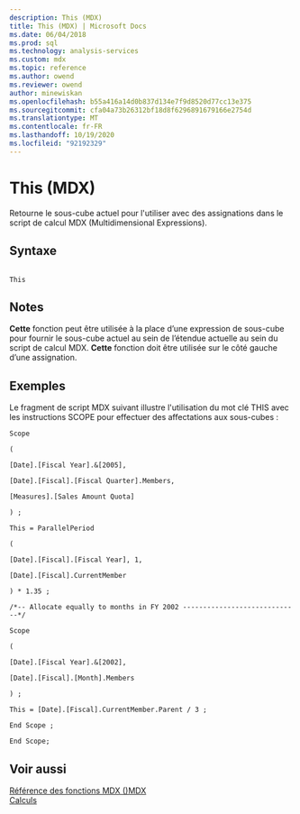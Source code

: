 ```yaml
---
description: This (MDX)
title: This (MDX) | Microsoft Docs
ms.date: 06/04/2018
ms.prod: sql
ms.technology: analysis-services
ms.custom: mdx
ms.topic: reference
ms.author: owend
ms.reviewer: owend
author: minewiskan
ms.openlocfilehash: b55a416a14d0b837d134e7f9d8520d77cc13e375
ms.sourcegitcommit: cfa04a73b26312bf18d8f6296891679166e2754d
ms.translationtype: MT
ms.contentlocale: fr-FR
ms.lasthandoff: 10/19/2020
ms.locfileid: "92192329"
---
```

# <a name="this-mdx"></a>This (MDX)


  Retourne le sous-cube actuel pour l'utiliser avec des assignations dans le script de calcul MDX (Multidimensional Expressions).  
  
## <a name="syntax"></a>Syntaxe  
  
```  
  
This   
```  
  
## <a name="remarks"></a>Notes  
 **Cette** fonction peut être utilisée à la place d’une expression de sous-cube pour fournir le sous-cube actuel au sein de l’étendue actuelle au sein du script de calcul MDX. **Cette** fonction doit être utilisée sur le côté gauche d’une assignation.  
  
## <a name="examples"></a>Exemples  
 Le fragment de script MDX suivant illustre l'utilisation du mot clé THIS avec les instructions SCOPE pour effectuer des affectations aux sous-cubes :  
  
 `Scope`  
  
 `(`  
  
 `[Date].[Fiscal Year].&[2005],`  
  
 `[Date].[Fiscal].[Fiscal Quarter].Members,`  
  
 `[Measures].[Sales Amount Quota]`  
  
 `) ;`  
  
 `This = ParallelPeriod`  
  
 `(`  
  
 `[Date].[Fiscal].[Fiscal Year], 1,`  
  
 `[Date].[Fiscal].CurrentMember`  
  
 `) * 1.35 ;`  
  
 `/*-- Allocate equally to months in FY 2002 -----------------------------*/`  
  
 `Scope`  
  
 `(`  
  
 `[Date].[Fiscal Year].&[2002],`  
  
 `[Date].[Fiscal].[Month].Members`  
  
 `) ;`  
  
 `This = [Date].[Fiscal].CurrentMember.Parent / 3 ;`  
  
 `End Scope ;`  
  
 `End Scope;`  
  
## <a name="see-also"></a>Voir aussi  
 [Référence des fonctions MDX &#40;&#41;MDX ](../mdx/mdx-function-reference-mdx.md)   
 [Calculs](/analysis-services/multidimensional-models-olap-logical-cube-objects/calculations)  
  
